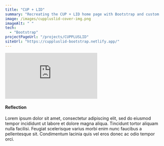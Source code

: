 ```yaml
---
title: "CUP + LID"
summary: "Recreating the CUP + LID home page with Bootstrap and custom CSS"
image: /images/cuppluslid-cover-img.png
imageAlt: " "
tech:
  - "Bootstrap"
projectPageUrl: "/projects/CUPPLUSLID"
siteUrl: "https://cuppluslid-bootstrap.netlify.app/"
---
```


<iframe src="https://cuppluslid-bootstrap.netlify.app/" frameborder="0">
</iframe>

#### Reflection

Lorem ipsum dolor sit amet, consectetur adipiscing elit, sed do eiusmod tempor incididunt ut labore et dolore magna aliqua. Tincidunt tortor aliquam nulla facilisi. Feugiat scelerisque varius morbi enim nunc faucibus a pellentesque sit. Condimentum lacinia quis vel eros donec ac odio tempor orci.
